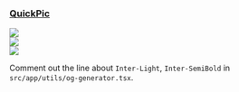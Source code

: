 ### [QuickPic](https://github.com/t3dotgg/quickpic)

![](https://img.shields.io/github/license/t3dotgg/quickpic)<br />
[![](https://img.shields.io/github/last-commit/scillidan/quickpic/main?label=last%20commit%20(fork))](https://github.com/scillidan/quickpic)<br />
![](https://img.shields.io/badge/Vercel-black?style=flat&logo=Vercel&logoColor=white)

Comment out the line about `Inter-Light`, `Inter-SemiBold` in `src/app/utils/og-generator.tsx`.